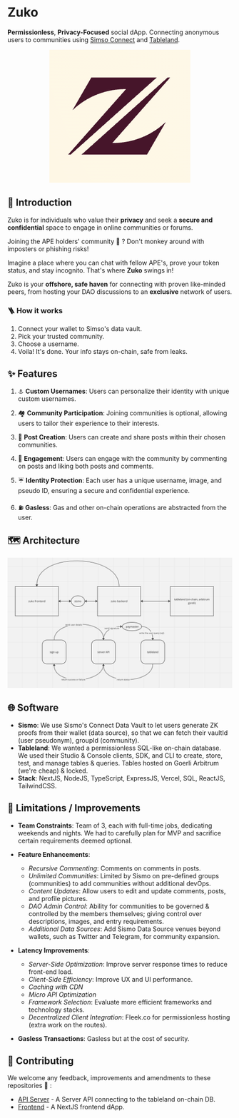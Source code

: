 # Zuko

**Permissionless**, **Privacy-Focused** social dApp. Connecting anonymous users to communities using [Simso Connect](https://sismo.io/) and [Tableland](https://tableland.xyz/).

<div align="center">
<img src="https://github.com/usezuko/.github/raw/prod/assets/logo.png"/>
</div>

## 🏁 Introduction

Zuko is for individuals who value their **privacy** and seek a **secure and confidential** space to engage in online communities or forums.

Joining the APE holders' community 🦍 ? Don't monkey around with imposters or phishing risks!

Imagine a place where you can chat with fellow APE's, prove your token status, and stay incognito. That's where **Zuko** swings in!

Zuko is your **offshore, safe haven** for connecting with proven like-minded peers, from hosting your DAO discussions to an **exclusive** network of users.

### 🪜 How it works

1. Connect your wallet to Simso's data vault.
2. Pick your trusted community.
3. Choose a username.
4. Voila! It's done. Your info stays on-chain, safe from leaks.

## ✨ Features

1. ⚓ **Custom Usernames**: Users can personalize their identity with unique custom usernames.

2. 🏘️ **Community Participation**: Joining communities is optional, allowing users to tailor their experience to their interests.

3. 🚩 **Post Creation**: Users can create and share posts within their chosen communities.

4. 🎸 **Engagement**: Users can engage with the community by commenting on posts and liking both posts and comments.

5. ☔ **Identity Protection**: Each user has a unique username, image, and pseudo ID, ensuring a secure and confidential experience.

6. ⛽ **Gasless**: Gas and other on-chain operations are abstracted from the user.

## 🗺️ Architecture

![Overview](https://github.com/usezuko/.github/raw/prod/assets/architecture.png)

## 🌐 Software

- **Sismo**: We use Sismo's Connect Data Vault to let users generate ZK proofs from their wallet (data source), so that we can fetch their vaultId (user pseudonym), groupId (community).
- **Tableland**: We wanted a permissionless SQL-like on-chain database. We used their Studio & Console clients, SDK, and CLI to create, store, test, and manage tables & queries. Tables hosted on Goerli Arbitrum (we're cheap) & locked.
- **Stack**: NextJS, NodeJS, TypeScript, ExpressJS, Vercel, SQL, ReactJS, TailwindCSS.

## 🔨 Limitations / Improvements
- **Team Constraints**: Team of 3, each with full-time jobs, dedicating weekends and nights. We had to carefully plan for MVP and sacrifice certain requirements deemed optional.
  
- **Feature Enhancements**:
    - *Recursive Commenting*: Comments on comments in posts.
    - *Unlimited Communities*: Limited by Sismo on pre-defined groups (communities) to add communities without additional devOps.
    - *Content Updates*: Allow users to edit and update comments, posts, and profile pictures.
    - *DAO Admin Control*: Ability for communities to be governed & controlled by the members themselves; giving control over descriptions, images, and entry requirements.
    - *Additional Data Sources*: Add Sismo Data Source venues beyond wallets, such as Twitter and Telegram, for community expansion.

- **Latency Improvements**:
    - *Server-Side Optimization*: Improve server response times to reduce front-end load.
    - *Client-Side Efficiency*: Improve UX and UI performance.
    - *Caching with CDN*
    - *Micro API Optimization*
    - *Framework Selection*: Evaluate more efficient frameworks and technology stacks.
    - *Decentralized Client Integration*: Fleek.co for permissionless hosting (extra work on the routes).

- **Gasless Transactions**: Gasless but at the cost of security.

## 🔧 Contributing

We welcome any feedback, improvements and amendments to these repositories 🙌 :

- [API Server](https://github.com/usezuko/zuko-server) - A Server API connecting to the tableland on-chain DB.
- [Frontend](https://github.com/usezuko/zuko-zk) - A NextJS frontend dApp.
